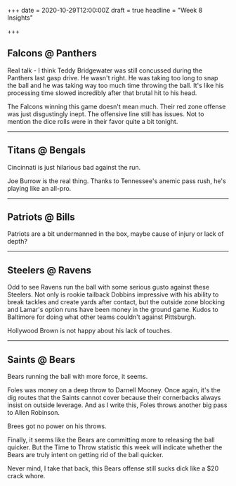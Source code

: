 +++
date = 2020-10-29T12:00:00Z
draft = true
headline = "Week 8 Insights"

+++
## Falcons @ Panthers

Real talk - I think Teddy Bridgewater was still concussed during the Panthers last gasp drive. He wasn't right. He was taking too long to snap the ball and he was taking way too much time throwing the ball. It's like his processing time slowed incredibly after that brutal hit to his head.

The Falcons winning this game doesn't mean much. Their red zone offense was just disgustingly inept. The offensive line still has issues. Not to mention the dice rolls were in their favor quite a bit tonight.

***

## Titans @ Bengals

Cincinnati is just hilarious bad against the run.

Joe Burrow is the real thing. Thanks to Tennessee's anemic pass rush, he's playing like an all-pro.

***

## Patriots @ Bills

Patriots are a bit undermanned in the box, maybe cause of injury or lack of depth?

***

## Steelers @ Ravens

Odd to see Ravens run the ball with some serious gusto against these Steelers. Not only is rookie tailback Dobbins impressive with his ability to break tackles and create yards after contact, but the outside zone blocking and Lamar's option runs have been money in the ground game. Kudos to Baltimore for doing what other teams couldn't against Pittsburgh.

Hollywood Brown is not happy about his lack of touches.

***

## Saints @ Bears

Bears running the ball with more force, it seems.

Foles was money on a deep throw to Darnell Mooney. Once again, it's the dig routes that the Saints cannot cover because their cornerbacks always insist on outside leverage. And as I write this, Foles throws another big pass to Allen Robinson.

Brees got no power on his throws.

Finally, it seems like the Bears are committing more to releasing the ball quicker. But the Time to Throw statistic this week will indicate whether the Bears are truly intent on getting rid of the ball quicker.

Never mind, I take that back, this Bears offense still sucks dick like a $20 crack whore.